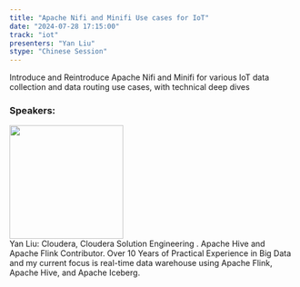 ```yaml
---
title: "Apache Nifi and Minifi Use cases for IoT"
date: "2024-07-28 17:15:00" 
track: "iot"
presenters: "Yan Liu"
stype: "Chinese Session"
---
```

Introduce and Reintroduce Apache Nifi and Minifi for various IoT data collection and data routing use cases, with technical deep dives
 ### Speakers: 
 <img src="https://sessionize.com/image/7f2b-400o400o1-nuJLtj28mqNhmWTXfrjWMp.jpg" width="200" /><br>Yan Liu:  Cloudera, Cloudera Solution Engineering . Apache Hive and Apache Flink Contributor. Over 10 Years of Practical Experience in Big Data and my current focus is real-time data warehouse using Apache Flink, Apache Hive, and Apache Iceberg.
 <br><br>